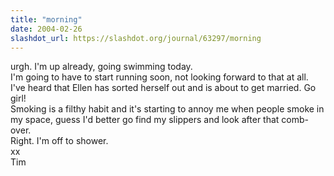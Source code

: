 ```yaml
---
title: "morning"
date: 2004-02-26
slashdot_url: https://slashdot.org/journal/63297/morning
---
```


<p>urgh. I'm up already, going swimming today.<br>I'm going to have to start running soon, not looking forward to that at all.<br>I've heard that Ellen has sorted herself out and is about to get married. Go girl!<br>Smoking is a filthy habit and it's starting to annoy me when people smoke in my space, guess I'd better go find my slippers and look after that comb-over.<br>Right. I'm off to shower.<br>xx<br>Tim</p>

